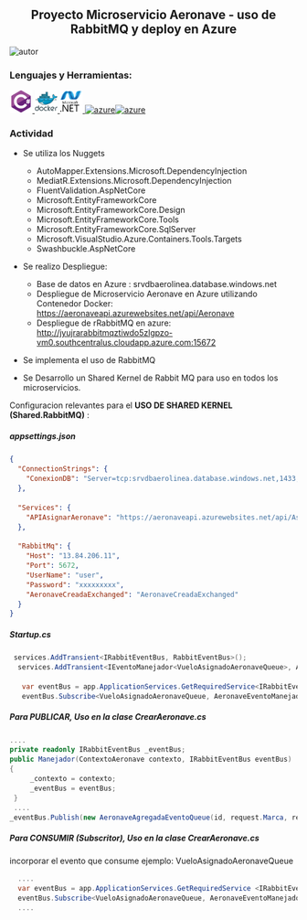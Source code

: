 <h2 align="center">Proyecto Microservicio Aeronave - uso de RabbitMQ y deploy en Azure</h2>
<img src="https://img.shields.io/badge/Autor-Jose%20Yujra-blue" alt="autor"/>     
<h3 align="left">Lenguajes y Herramientas:</h3><p align="left"> 
<a href="https://www.w3schools.com/cs/" target="_blank" rel="noreferrer"> <img src="https://raw.githubusercontent.com/devicons/devicon/master/icons/csharp/csharp-original.svg" alt="csharp" width="40" height="40"/> </a><a href="https://www.docker.com/" target="_blank" rel="noreferrer"> <img src="https://raw.githubusercontent.com/devicons/devicon/master/icons/docker/docker-original-wordmark.svg" alt="docker" width="40" height="40"/> </a><a href="https://dotnet.microsoft.com/" target="_blank" rel="noreferrer"> <img src="https://raw.githubusercontent.com/devicons/devicon/master/icons/dot-net/dot-net-original-wordmark.svg" alt="dotnet" width="40" height="40"/> </a><a href="https://azure.microsoft.com/en-in/" target="_blank" rel="noreferrer"><img src="https://www.vectorlogo.zone/logos/microsoft_azure/microsoft_azure-icon.svg" alt="azure" width="40" height="40"/></a><a href="https://www.rabbitmq.com/" target="_blank" rel="noreferrer"><img src="https://www.vectorlogo.zone/logos/rabbitmq/rabbitmq-ar21.svg" alt="azure" width="90" height="90"/></a>
</p>

### Actividad
- Se utiliza los Nuggets
	- AutoMapper.Extensions.Microsoft.DependencyInjection
	- MediatR.Extensions.Microsoft.DependencyInjection
	- FluentValidation.AspNetCore
	- Microsoft.EntityFrameworkCore
	- Microsoft.EntityFrameworkCore.Design
	- Microsoft.EntityFrameworkCore.Tools
	- Microsoft.EntityFrameworkCore.SqlServer
	- Microsoft.VisualStudio.Azure.Containers.Tools.Targets
	- Swashbuckle.AspNetCore

- Se realizo Despliegue: 
	- Base de datos en Azure :  srvdbaerolinea.database.windows.net
	- Despliegue de Microservicio Aeronave en Azure utilizando Contenedor Docker: https://aeronaveapi.azurewebsites.net/api/Aeronave
	- Despliegue de rRabbitMQ en azure: http://jyujrarabbitmqztiwdo5zlgpzo-vm0.southcentralus.cloudapp.azure.com:15672

- Se implementa el uso de RabbitMQ
- Se Desarrollo un Shared Kernel de Rabbit MQ para uso en todos los microservicios.

Configuracion relevantes para el **USO DE SHARED KERNEL (Shared.RabbitMQ)** :

##### appsettings.json
```json
{
  "ConnectionStrings": {    
    "ConexionDB": "Server=tcp:srvdbaerolinea.database.windows.net,1433;Initial Catalog=AeronaveDB;Persist Security Info=False;User ID=usrsql;Password=Password12345;MultipleActiveResultSets=False;Encrypt=True;TrustServerCertificate=False;Connection Timeout=30"
  },

  "Services": {
    "APIAsignarAeronave": "https://aeronaveapi.azurewebsites.net/api/AsignarAeronave"
  },

  "RabbitMq": {
    "Host": "13.84.206.11",
    "Port": 5672,
    "UserName": "user",
    "Password": "xxxxxxxxx",
    "AeronaveCreadaExchanged": "AeronaveCreadaExchanged"
  }
}
```


##### Startup.cs
```c#
 services.AddTransient<IRabbitEventBus, RabbitEventBus>();
  services.AddTransient<IEventoManejador<VueloAsignadoAeronaveQueue>, AeronaveEventoManejador>();
  
   var eventBus = app.ApplicationServices.GetRequiredService<IRabbitEventBus>();
   eventBus.Subscribe<VueloAsignadoAeronaveQueue, AeronaveEventoManejador>();
```
##### Para PUBLICAR, Uso en la clase CrearAeronave.cs
```c#
....
private readonly IRabbitEventBus _eventBus;
public Manejador(ContextoAeronave contexto, IRabbitEventBus eventBus)
{
     _contexto = contexto;
     _eventBus = eventBus;
 }
 ....
_eventBus.Publish(new AeronaveAgregadaEventoQueue(id, request.Marca, request.Modelo, request.NroAsientos, request.EstadoAeronave, "Se Creo la Aeronave y se notifica al bus de eventos"));
```

##### Para CONSUMIR (Subscritor), Uso en la clase CrearAeronave.cs
incorporar el evento que consume ejemplo: VueloAsignadoAeronaveQueue

```c#
  ....
  var eventBus = app.ApplicationServices.GetRequiredService <IRabbitEventBus>();
  eventBus.Subscribe<VueloAsignadoAeronaveQueue, AeronaveEventoManejador>();
  ....
```
